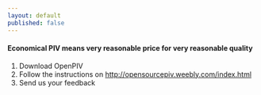 ```yaml
---
layout: default
published: false
---
```


#### Economical PIV means very reasonable price for very reasonable quality

1. Download OpenPIV
2. Follow the instructions on <http://opensourcepiv.weebly.com/index.html>
3. Send us your feedback
